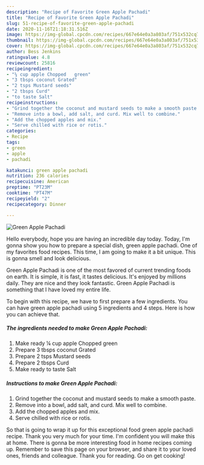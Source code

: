```yaml
---
description: "Recipe of Favorite Green Apple Pachadi"
title: "Recipe of Favorite Green Apple Pachadi"
slug: 51-recipe-of-favorite-green-apple-pachadi
date: 2020-11-16T21:18:31.516Z
image: https://img-global.cpcdn.com/recipes/667e64e0a3a803af/751x532cq70/green-apple-pachadi-recipe-main-photo.jpg
thumbnail: https://img-global.cpcdn.com/recipes/667e64e0a3a803af/751x532cq70/green-apple-pachadi-recipe-main-photo.jpg
cover: https://img-global.cpcdn.com/recipes/667e64e0a3a803af/751x532cq70/green-apple-pachadi-recipe-main-photo.jpg
author: Bess Jenkins
ratingvalue: 4.8
reviewcount: 25816
recipeingredient:
- "¼ cup apple Chopped   green"
- "3 tbsps coconut Grated"
- "2 tsps Mustard seeds"
- "2 tbsps Curd"
- "to taste Salt"
recipeinstructions:
- "Grind together the coconut and mustard seeds to make a smooth paste."
- "Remove into a bowl, add salt, and curd. Mix well to combine."
- "Add the chopped apples and mix."
- "Serve chilled with rice or rotis."
categories:
- Recipe
tags:
- green
- apple
- pachadi

katakunci: green apple pachadi 
nutrition: 236 calories
recipecuisine: American
preptime: "PT23M"
cooktime: "PT47M"
recipeyield: "2"
recipecategory: Dinner

---
```



![Green Apple Pachadi](https://img-global.cpcdn.com/recipes/667e64e0a3a803af/751x532cq70/green-apple-pachadi-recipe-main-photo.jpg)

Hello everybody, hope you are having an incredible day today. Today, I'm gonna show you how to prepare a special dish, green apple pachadi. One of my favorites food recipes. This time, I am going to make it a bit unique. This is gonna smell and look delicious.



Green Apple Pachadi is one of the most favored of current trending foods on earth. It is simple, it is fast, it tastes delicious. It's enjoyed by millions daily. They are nice and they look fantastic. Green Apple Pachadi is something that I have loved my entire life.


To begin with this recipe, we have to first prepare a few ingredients. You can have green apple pachadi using 5 ingredients and 4 steps. Here is how you can achieve that.

<!--inarticleads1-->

##### The ingredients needed to make Green Apple Pachadi:

1. Make ready ¼ cup apple Chopped   green
1. Prepare 3 tbsps coconut Grated
1. Prepare 2 tsps Mustard seeds
1. Prepare 2 tbsps Curd
1. Make ready to taste Salt




<!--inarticleads2-->

##### Instructions to make Green Apple Pachadi:

1. Grind together the coconut and mustard seeds to make a smooth paste.
1. Remove into a bowl, add salt, and curd. Mix well to combine.
1. Add the chopped apples and mix.
1. Serve chilled with rice or rotis.




So that is going to wrap it up for this exceptional food green apple pachadi recipe. Thank you very much for your time. I'm confident you will make this at home. There is gonna be more interesting food in home recipes coming up. Remember to save this page on your browser, and share it to your loved ones, friends and colleague. Thank you for reading. Go on get cooking!
